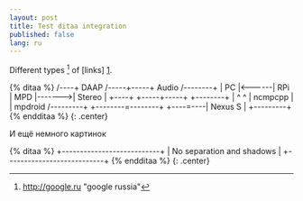 ```yaml
---
layout: post
title: Test ditaa integration
published: false
lang: ru
---
```


Different types [^2] of [links] [1].

{% ditaa %}
/----+  DAAP /-----+-----+ Audio  /--------+
| PC |<------| RPi | MPD |------->| Stereo |
+----+       +-----+-----+        +--------+
   |                 ^ ^
   |     ncmpcpp     | | mpdroid /---------+
   +--------=--------+ +----=----| Nexus S |
                                 +---------+
{% endditaa %}
{: .center}

И ещё немного картинок

{% ditaa %}
+---------------------------+
| No separation and shadows |
+---------------------------+
{% endditaa %}
{: .center}

[1]: <http://yandex.ru> "Yandex russia"
[^2]: <http://google.ru> "google russia"
